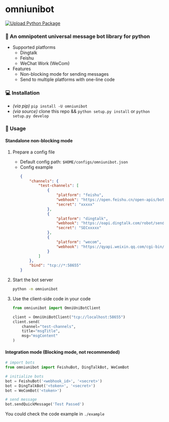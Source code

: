 # omniunibot

[![Upload Python Package](https://github.com/yttty/omniunibot/actions/workflows/python-publish.yml/badge.svg)](https://github.com/yttty/omniunibot/actions/workflows/python-publish.yml)

### 🤖 An omnipotent universal message bot library for python
- Supported platforms
    - Dingtalk
    - Feishu
    - WeChat Work (WeCom)
- Features
    - Non-blocking mode for sending messages
    - Send to multiple platforms with one-line code

### 💻 Installation
- *(via pip)* `pip install -U omniunibot`
- *(via source)* clone this repo && `python setup.py install` or `python setup.py develop`

### 📜 Usage

#### Standalone non-blocking mode
1. Prepare a config file
    - Default config path: `$HOME/configs/omniunibot.json`
    - Config example
        ```json
        {
            "channels": {
                "test-channels": [
                    {
                        "platform": "feishu",
                        "webhook": "https://open.feishu.cn/open-apis/bot/v2/hook/xxxxx-xxxxx",
                        "secret": "xxxxx"
                    },
                    {
                        "platform": "dingtalk",
                        "webhook": "https://oapi.dingtalk.com/robot/send?access_token=xxxxx",
                        "secret": "SECxxxxx"
                    },
                    {
                        "platform": "wecom",
                        "webhook": "https://qyapi.weixin.qq.com/cgi-bin/webhook/send?key=xxxxx-xxxxx"
                    }
                ]
            },
            "bind": "tcp://*:58655"
        }
        ```
2. Start the bot server
    ```sh
    python -m omniunibot
    ```

3. Use the client-side code in your code
    ```py
    from omniunibot import OmniUniBotClient

    client = OmniUniBotClient("tcp://localhost:58655")
    client.send(
        channel="test-channels",
        title="msgTitle",
        msg="msgContent"
    )

    ```

#### Integration mode (Blocking mode, not recommended)

```py
# import bots
from omniunibot import FeishuBot, DingTalkBot, WeComBot

# initialize bots
bot = FeishuBot('<webhook_id>', '<secret>')
bot = DingTalkBot('<token>', '<secret>')
bot = WeComBot('<token>')

# send message
bot.sendQuickMessage('Test Passed')
```

You could check the code example in `./example`
